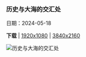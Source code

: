 ### 历史与大海的交汇处

日期：2024-05-18

**下载**  |  [1920x1080](https://cn.bing.com/th?id=OHR.VernazzaItaly_ZH-CN6245826569_1920x1080.jpg)  |  [3840x2160](https://cn.bing.com/th?id=OHR.VernazzaItaly_ZH-CN6245826569_UHD.jpg)

![历史与大海的交汇处](https://cn.bing.com/th?id=OHR.VernazzaItaly_ZH-CN6245826569_1920x1080.jpg "韦尔纳扎村，五渔村，利古里亚，意大利 (© Roberto Moiola/Sysaworld/Getty Images)")

